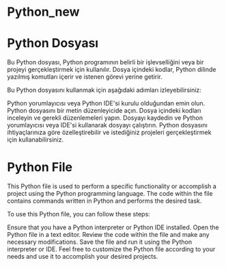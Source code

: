 # Python_new


# Python Dosyası
Bu Python dosyası, Python programının belirli bir işlevselliğini veya bir projeyi gerçekleştirmek için kullanılır. Dosya içindeki kodlar, Python dilinde yazılmış komutları içerir ve istenen görevi yerine getirir.

Bu Python dosyasını kullanmak için aşağıdaki adımları izleyebilirsiniz:

Python yorumlayıcısı veya Python IDE'si kurulu olduğundan emin olun.
Python dosyasını bir metin düzenleyicide açın.
Dosya içindeki kodları inceleyin ve gerekli düzenlemeleri yapın.
Dosyayı kaydedin ve Python yorumlayıcısı veya IDE'si kullanarak dosyayı çalıştırın.
Python dosyasını ihtiyaçlarınıza göre özelleştirebilir ve istediğiniz projeleri gerçekleştirmek için kullanabilirsiniz.


# Python File
This Python file is used to perform a specific functionality or accomplish a project using the Python programming language. The code within the file contains commands written in Python and performs the desired task.

To use this Python file, you can follow these steps:

Ensure that you have a Python interpreter or Python IDE installed.
Open the Python file in a text editor.
Review the code within the file and make any necessary modifications.
Save the file and run it using the Python interpreter or IDE.
Feel free to customize the Python file according to your needs and use it to accomplish your desired projects.
